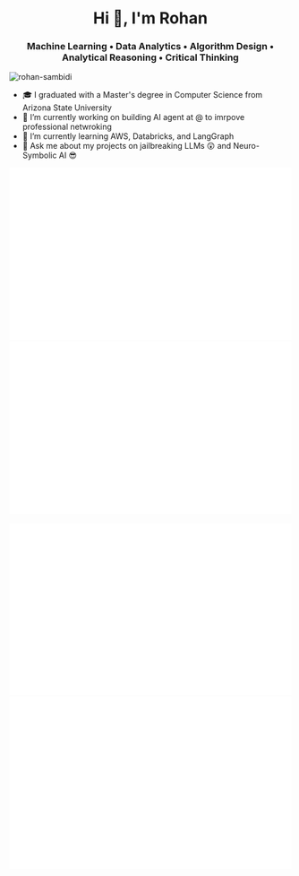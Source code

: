 <h1 align="center">Hi 👋, I'm Rohan</h1>
<h3 align="center">Machine Learning • Data Analytics • Algorithm Design • Analytical Reasoning • Critical Thinking</h3>

<p align="left"> <img src="https://komarev.com/ghpvc/?username=rohan-sambidi&label=Profile%20views&color=0e75b6&style=flat" alt="rohan-sambidi" /> </p>

- 🎓 I graduated with a Master's degree in Computer Science from Arizona State University
- 🔭 I’m currently working on building AI agent at @ to imrpove professional netwroking
- 🌱 I’m currently learning AWS, Databricks, and LangGraph
- 💬 Ask me about my projects on jailbreaking LLMs 😲 and Neuro-Symbolic AI 😎

![](https://raw.githubusercontent.com/Rohan-Sambidi/github-stats/master/generated/overview.svg#gh-dark-mode-only) ![](https://raw.githubusercontent.com/Rohan-Sambidi/github-stats/master/generated/languages.svg#gh-dark-mode-only)

![](https://raw.githubusercontent.com/Rohan-Sambidi/github-stats/master/generated/overview.svg#gh-light-mode-only) ![](https://raw.githubusercontent.com/Rohan-Sambidi/github-stats/master/generated/languages.svg#gh-light-mode-only)
